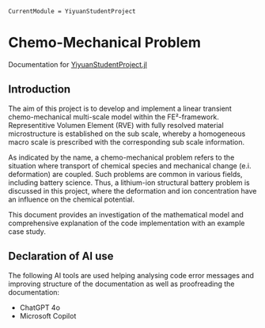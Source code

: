 ```@meta
CurrentModule = YiyuanStudentProject
```

# Chemo-Mechanical Problem

Documentation for [YiyuanStudentProject.jl](https://github.com/DRollin/YiyuanStudentProject.jl.git) 

## Introduction

The aim of this project is to develop and implement a linear transient chemo-mechanical multi-scale model within the FE²-framework. Representitive Volumen Element (RVE) with fully resolved material microstructure is established on the sub scale, whereby a homogeneous macro scale is prescribed with the corresponding sub scale information.

As indicated by the name, a chemo-mechanical problem refers to the situation where transport of chemical species and mechanical change (e.i. deformation) are coupled. Such problems are common in various fields, including battery science. Thus, a lithium-ion structural battery problem is discussed in this project, where the deformation and ion concentration have an influence on the chemical potential.

This document provides an investigation of the mathematical model and comprehensive explanation of the code implementation with an example case study. 

## Declaration of AI use

The following AI tools are used helping analysing code error messages and improving structure of the documentation as well as proofreading the documentation:
- ChatGPT 4o
- Microsoft Copilot
